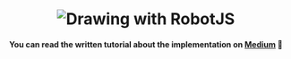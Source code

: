 <h1 align="center">
    <img src="" alt="Drawing with RobotJS" />
</h1>
<h4 align="center">You can read the written tutorial about the implementation on <strong><a href="https://medium.com/@ferencalmasi">Medium</a></strong> 🎨</h4>
